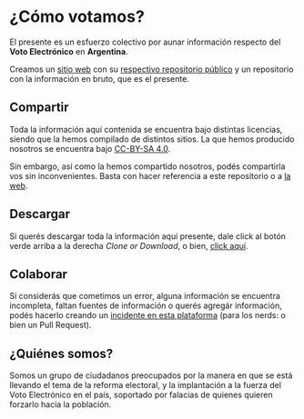 # ¿Cómo votamos?

El presente es un esfuerzo colectivo por aunar información respecto del **Voto Electrónico** en **Argentina**.

Creamos un [sitio web](http://comovotamos.org) con su [respectivo repositorio público](https://github.com/comovotamos/votoelectronico) y un repositorio con la información en bruto, que es el presente.

## Compartir

Toda la información aquí contenida se encuentra bajo distintas licencias, siendo que la hemos compilado de distintos sitios. La que hemos producido nosotros se encuentra bajo [CC-BY-SA 4.0](https://creativecommons.org/licenses/by-sa/4.0/deed.es).

Sin embargo, así como la hemos compartido nosotros, podés compartirla vos sin inconvenientes. Basta con hacer referencia a este repositorio o a [la web](http://comovotamos.org).

## Descargar

Si querés descargar toda la información aquí presente, dale click al botón verde arriba a la derecha *Clone or Download*, o bien, [click aquí](/archive/master.zip).

## Colaborar

Si considerás que cometimos un error, alguna información se encuentra incompleta, faltan fuentes de información o querés agregár información, podés hacerlo creando un [incidente en esta plataforma](https://github.com/comovotamos/votoelectronico-data/issues) (para los nerds: o bien un Pull Request).

## ¿Quiénes somos?

Somos un grupo de ciudadanos preocupados por la manera en que se está llevando el tema de la reforma electoral, y la implantación a la fuerza del Voto Electrónico en el país, soportado por falacias de quienes quieren forzarlo hacia la población.

